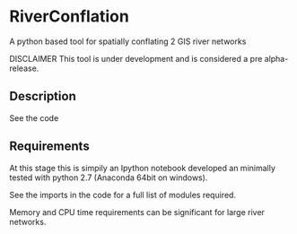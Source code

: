 # RiverConflation
A python based tool for spatially conflating 2 GIS river networks

DISCLAIMER
This tool is under development and is considered a pre alpha-release.

## Description
See the code

## Requirements
At this stage this is simpily an Ipython notebook developed an minimally tested with python 2.7 (Anaconda 64bit on windows).

See the imports in the code for a full list of modules required.

Memory and CPU time requirements can be significant for large river networks.
